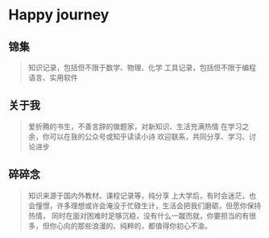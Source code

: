 # Happy journey

## 锦集
> 知识记录，包括但不限于数学、物理、化学
> 工具记录，包括但不限于编程语言、实用软件

## 关于我
> 爱折腾的书生，不善言辞的做题家，对新知识、生活充满热情
> 在学习之余，你可以在我的公众号或知乎读读小诗
> 欢迎联系，共同分享、学习、讨论进步

## 碎碎念
> 知识来源于国内外教材、课程记录等，纯分享
> 上大学后，有时会迷茫，也会憧憬，许多理想或许会淹没于忙碌生计，生活会把我们磨砺，但愿你保持热情，
同时在面对困难时足够沉稳，没有什么一蹴而就，你要担当的有很多，但你心向的那些浪漫的、纯粹的，都值得你初心不渝。
